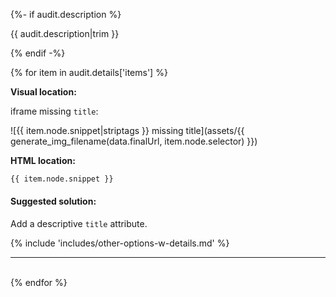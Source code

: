 {%- if audit.description %}

{{ audit.description|trim }}

{% endif -%}

{% for item in audit.details['items'] %}

__Visual location:__

iframe missing `title`:

![{{ item.node.snippet|striptags }} missing title](assets/{{ generate_img_filename(data.finalUrl, item.node.selector) }})

__HTML location:__

```html
{{ item.node.snippet }}
```

#### Suggested solution:

Add a descriptive `title` attribute.

{% include 'includes/other-options-w-details.md' %}

<hr>

<br>
{% endfor %}